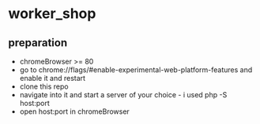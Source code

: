 # worker_shop

## preparation
- chromeBrowser >= 80
- go to chrome://flags/#enable-experimental-web-platform-features and enable it and restart
- clone this repo
- navigate into it and start a server of your choice - i used php -S host:port
- open host:port in chromeBrowser
